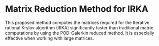 # Matrix Reduction Method for IRKA

This proposed method computes the matrices required for the Iterative rational Krylov algorithm (IRKA) significantly faster than traditional matrix computations by using the POD-Galerkin reduced method. It is especially effective when working with large matrices.
